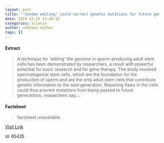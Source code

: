 ```yaml
---
layout: post
title: "'Genome editing' could correct genetic mutations for future generations"
date: 2014-12-15 13:49:42
categories: Science
author: unknown author
tags: []
---
```



#### Extract
>A technique for 'editing' the genome in sperm-producing adult stem cells has been demonstrated by researchers, a result with powerful potential for basic research and for gene therapy. The study involved spermatogonial stem cells, which are the foundation for the production of sperm and are the only adult stem cells that contribute genetic information to the next generation. Repairing flaws in the cells could thus prevent mutations from being passed to future generations, researchers say....

#### Factsheet
>factsheet unavailable

[Visit Link](http://feeds.sciencedaily.com/~r/sciencedaily/~3/9qORSj69FT0/141215084942.htm)

id:   65435
